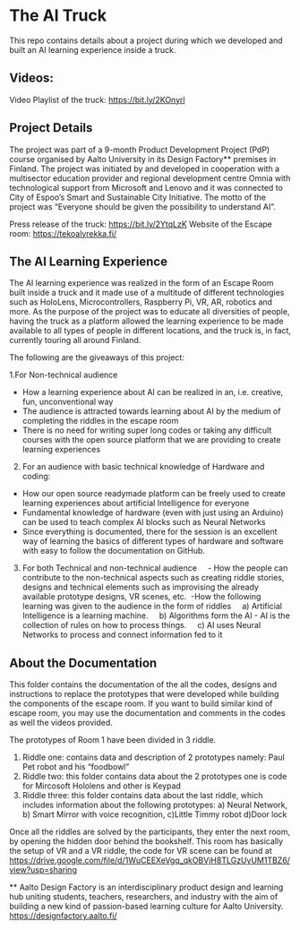 # The AI Truck
This repo contains details about a project during which we developed and built an AI learning experience inside a truck. 
## Videos:
Video Playlist of the truck: https://bit.ly/2KOnyrl

## Project Details
The project was part of a 9-month Product Development Project (PdP) course organised by Aalto University in its Design Factory** premises in Finland. 
The project was initiated by and developed in cooperation with a multisector education provider and regional development centre Omnia with technological support from Microsoft and Lenovo and it was connected to City of Espoo’s Smart and Sustainable City Initiative. 
The motto of the project was “Everyone should be given the possibility to understand AI”.

Press release of the truck: https://bit.ly/2YtqLzK
Website of the Escape room: https://tekoalyrekka.fi/

## The AI Learning Experience
The AI learning experience was realized in the form of an Escape Room built inside a truck and it made use of a multitude of different technologies such as HoloLens, Microcontrollers, Raspberry Pi, VR, AR, robotics and more. 
As the purpose of the project was to educate all diversities of people, having the truck as a platform allowed the learning experience to be made available to all types of people in different locations, and the truck is, in fact, currently touring all around Finland.

The following are the giveaways of this project:

1.For Non-technical audience

- How a learning experience about AI can be realized in an, i.e. creative, fun, unconventional way
- The audience is attracted towards learning about AI by the medium of completing the riddles in the escape room
- There is no need for writing super long codes or taking any difficult courses with the open source platform that we 
   are providing to create learning experiences

2. For an audience with basic technical knowledge of Hardware and coding:
- How our open source readymade platform can be freely used to create learning experiences about artificial Intelligence for everyone
- Fundamental knowledge of hardware (even with just using an Arduino) can be used to teach complex AI blocks such as Neural Networks
- Since everything is documented, there for the session is an excellent way of learning the basics of different types of hardware and 
  software with easy to follow the documentation on GitHub.

3. For both Technical and non-technical audience
    - How the people can contribute to the non-technical aspects such as creating riddle stories, 
      designs and technical elements such as improvising the already available prototype designs, VR scenes, etc.
 -How the following learning was given to the audience in the form of riddles
    a) Artificial Intelligence is a learning machine.
    b) Algorithms form the AI - AI is the collection of rules on how to process things.
    c) AI uses Neural Networks to process and connect information fed to it

## About the Documentation
This  folder contains the documentation of the all the codes, designs and instructions to replace the prototypes that were developed
while building the components of the escape room. 
If you want to build similar kind of escape room, you may use the documentation and comments in the codes as well the videos provided.

The prototypes of Room 1 have been divided in 3 riddle.

1. Riddle one: contains data and description of 2 prototypes namely: Paul Pet robot and his “foodbowl”
2. Riddle two: this folder contains data about the 2 prototypes one is code for Mircosoft Hololens and other is Keypad
3. Riddle three: this folder contains data about the last riddle, which includes information about the following prototypes:
	a) Neural Network, b) Smart Mirror with voice recognition, c)Little Timmy robot d)Door lock

Once all the riddles are solved by the participants, they enter the next room, by opening the hidden door behind the bookshelf. 
This room has basically the setup of VR and a VR riddle, 
the code for VR scene can be found at 	https://drive.google.com/file/d/1WuCEEXeVgq_qkOBVjH8TLGzUyUM1TBZ6/view?usp=sharing






** Aalto Design Factory is an interdisciplinary product design and learning hub uniting students, teachers, researchers, and industry with the aim of building a new kind of passion-based learning culture for Aalto University.
https://designfactory.aalto.fi/



